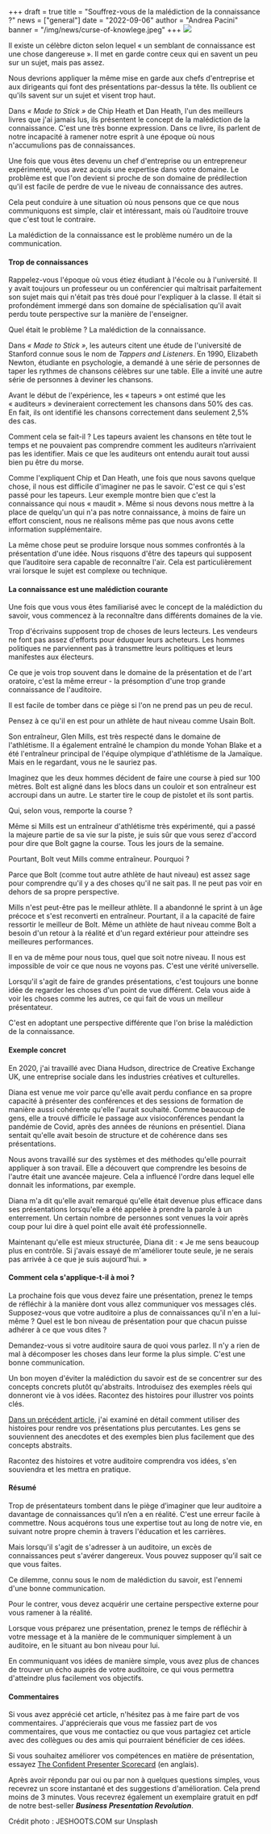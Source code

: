 +++
draft = true
title = "Souffrez-vous de la malédiction de la connaissance ?"
news = ["general"]
date = "2022-09-06"
author = "Andrea Pacini"
banner = "/img/news/curse-of-knowlege.jpeg"
+++
![](/img/news/curse-of-knowlege.jpeg)

Il existe un célèbre dicton selon lequel « un semblant de connaissance est une chose dangereuse ». Il met en garde contre ceux qui en savent un peu sur un sujet, mais pas assez.

Nous devrions appliquer la même mise en garde aux chefs d'entreprise et aux dirigeants qui font des présentations par-dessus la tête. Ils oublient ce qu'ils savent sur un sujet et visent trop haut.

Dans *« Made to Stick »* de Chip Heath et Dan Heath, l'un des meilleurs livres que j'ai jamais lus, ils présentent le concept de la malédiction de la connaissance. C'est une très bonne expression. Dans ce livre, ils parlent de notre incapacité à ramener notre esprit à une époque où nous n'accumulions pas de connaissances.

Une fois que vous êtes devenu un chef d'entreprise ou un entrepreneur expérimenté, vous avez acquis une expertise dans votre domaine. Le problème est que l'on devient si proche de son domaine de prédilection qu'il est facile de perdre de vue le niveau de connaissance des autres.

Cela peut conduire à une situation où nous pensons que ce que nous communiquons est simple, clair et intéressant, mais où l’auditoire trouve que c'est tout le contraire. 

La malédiction de la connaissance est le problème numéro un de la communication. 

#### **Trop de connaissances**

Rappelez-vous l'époque où vous étiez étudiant à l'école ou à l'université. Il y avait toujours un professeur ou un conférencier qui maîtrisait parfaitement son sujet mais qui n'était pas très doué pour l'expliquer à la classe. Il était si profondément immergé dans son domaine de spécialisation qu'il avait perdu toute perspective sur la manière de l'enseigner.

Quel était le problème ? La malédiction de la connaissance. 

Dans *« Made to Stick »*, les auteurs citent une étude de l'université de Stanford connue sous le nom de *Tappers and Listeners*. En 1990, Elizabeth Newton, étudiante en psychologie, a demandé à une série de personnes de taper les rythmes de chansons célèbres sur une table. Elle a invité une autre série de personnes à deviner les chansons.

Avant le début de l'expérience, les « tapeurs » ont estimé que les « auditeurs » devineraient correctement les chansons dans 50% des cas. En fait, ils ont identifié les chansons correctement dans seulement 2,5% des cas.

Comment cela se fait-il ? Les tapeurs avaient les chansons en tête tout le temps et ne pouvaient pas comprendre comment les auditeurs n’arrivaient pas les identifier. Mais ce que les auditeurs ont entendu aurait tout aussi bien pu être du morse.

Comme l'expliquent Chip et Dan Heath, une fois que nous savons quelque chose, il nous est difficile d'imaginer ne pas le savoir. C'est ce qui s'est passé pour les tapeurs. Leur exemple montre bien que c'est la connaissance qui nous « maudit ». Même si nous devons nous mettre à la place de quelqu'un qui n'a pas notre connaissance, à moins de faire un effort conscient, nous ne réalisons même pas que nous avons cette information supplémentaire.

La même chose peut se produire lorsque nous sommes confrontés à la présentation d'une idée. Nous risquons d'être des tapeurs qui supposent que l’auditoire sera capable de reconnaître l'air. Cela est particulièrement vrai lorsque le sujet est complexe ou technique.

#### **La connaissance est une malédiction courante**

Une fois que vous vous êtes familiarisé avec le concept de la malédiction du savoir, vous commencez à la reconnaître dans différents domaines de la vie.

Trop d'écrivains supposent trop de choses de leurs lecteurs. Les vendeurs ne font pas assez d'efforts pour éduquer leurs acheteurs. Les hommes politiques ne parviennent pas à transmettre leurs politiques et leurs manifestes aux électeurs.

Ce que je vois trop souvent dans le domaine de la présentation et de l'art oratoire, c'est la même erreur - la présomption d'une trop grande connaissance de l'auditoire.

Il est facile de tomber dans ce piège si l'on ne prend pas un peu de recul.

Pensez à ce qu'il en est pour un athlète de haut niveau comme Usain Bolt.

Son entraîneur, Glen Mills, est très respecté dans le domaine de l'athlétisme. Il a également entraîné le champion du monde Yohan Blake et a été l'entraîneur principal de l'équipe olympique d'athlétisme de la Jamaïque. Mais en le regardant, vous ne le sauriez pas.

Imaginez que les deux hommes décident de faire une course à pied sur 100 mètres. Bolt est aligné dans les blocs dans un couloir et son entraîneur est accroupi dans un autre. Le starter tire le coup de pistolet et ils sont partis.

Qui, selon vous, remporte la course ? 

Même si Mills est un entraîneur d'athlétisme très expérimenté, qui a passé la majeure partie de sa vie sur la piste, je suis sûr que vous serez d'accord pour dire que Bolt gagne la course. Tous les jours de la semaine. 

Pourtant, Bolt veut Mills comme entraîneur. Pourquoi ? 

Parce que Bolt (comme tout autre athlète de haut niveau) est assez sage pour comprendre qu'il y a des choses qu'il ne sait pas. Il ne peut pas voir en dehors de sa propre perspective.

Mills n'est peut-être pas le meilleur athlète. Il a abandonné le sprint à un âge précoce et s'est reconverti en entraîneur. Pourtant, il a la capacité de faire ressortir le meilleur de Bolt. Même un athlète de haut niveau comme Bolt a besoin d'un retour à la réalité et d'un regard extérieur pour atteindre ses meilleures performances.

Il en va de même pour nous tous, quel que soit notre niveau. Il nous est impossible de voir ce que nous ne voyons pas. C'est une vérité universelle.

Lorsqu'il s'agit de faire de grandes présentations, c'est toujours une bonne idée de regarder les choses d'un point de vue différent. Cela vous aide à voir les choses comme les autres, ce qui fait de vous un meilleur présentateur.

C'est en adoptant une perspective différente que l'on brise la malédiction de la connaissance.

#### **Exemple concret**

En 2020, j'ai travaillé avec Diana Hudson, directrice de Creative Exchange UK, une entreprise sociale dans les industries créatives et culturelles.

Diana est venue me voir parce qu'elle avait perdu confiance en sa propre capacité à présenter des conférences et des sessions de formation de manière aussi cohérente qu'elle l'aurait souhaité. Comme beaucoup de gens, elle a trouvé difficile le passage aux visioconférences pendant la pandémie de Covid, après des années de réunions en présentiel. Diana sentait qu'elle avait besoin de structure et de cohérence dans ses présentations.

Nous avons travaillé sur des systèmes et des méthodes qu'elle pourrait appliquer à son travail. Elle a découvert que comprendre les besoins de l'autre était une avancée majeure. Cela a influencé l'ordre dans lequel elle donnait les informations, par exemple. 

Diana m'a dit qu'elle avait remarqué qu'elle était devenue plus efficace dans ses présentations lorsqu'elle a été appelée à prendre la parole à un enterrement. Un certain nombre de personnes sont venues la voir après coup pour lui dire à quel point elle avait été professionnelle.

Maintenant qu'elle est mieux structurée, Diana dit : « Je me sens beaucoup plus en contrôle. Si j'avais essayé de m'améliorer toute seule, je ne serais pas arrivée à ce que je suis aujourd'hui. »

#### **Comment cela s'applique-t-il à moi ?**

La prochaine fois que vous devez faire une présentation, prenez le temps de réfléchir à la manière dont vous allez communiquer vos messages clés. Supposez-vous que votre auditoire a plus de connaissances qu'il n'en a lui-même ? Quel est le bon niveau de présentation pour que chacun puisse adhérer à ce que vous dites ?

Demandez-vous si votre auditoire saura de quoi vous parlez. Il n'y a rien de mal à décomposer les choses dans leur forme la plus simple. C'est une bonne communication.

Un bon moyen d'éviter la malédiction du savoir est de se concentrer sur des concepts concrets plutôt qu'abstraits. Introduisez des exemples réels qui donneront vie à vos idées. Racontez des histoires pour illustrer vos points clés.

[Dans un précédent article](https://www.ideasonstage.fr/news/2022/08/16/2022-12-02-le_pouvoir_de_la_narration_dans_les_presentations/), j'ai examiné en détail comment utiliser des histoires pour rendre vos présentations plus percutantes. Les gens se souviennent des anecdotes et des exemples bien plus facilement que des concepts abstraits.

Racontez des histoires et votre auditoire comprendra vos idées, s'en souviendra et les mettra en pratique.  

#### **Résumé** 

Trop de présentateurs tombent dans le piège d’imaginer que leur auditoire a davantage de connaissances qu’il n’en a en réalité. C'est une erreur facile à commettre. Nous acquérons tous une expertise tout au long de notre vie, en suivant notre propre chemin à travers l'éducation et les carrières.

Mais lorsqu'il s'agit de s'adresser à un auditoire, un excès de connaissances peut s'avérer dangereux. Vous pouvez supposer qu’il sait ce que vous faites.

Ce dilemme, connu sous le nom de malédiction du savoir, est l'ennemi d'une bonne communication.

Pour le contrer, vous devez acquérir une certaine perspective externe pour vous ramener à la réalité. 

Lorsque vous préparez une présentation, prenez le temps de réfléchir à votre message et à la manière de le communiquer simplement à un auditoire, en le situant au bon niveau pour lui.

En communiquant vos idées de manière simple, vous avez plus de chances de trouver un écho auprès de votre auditoire, ce qui vous permettra d'atteindre plus facilement vos objectifs.

#### **Commentaires**

Si vous avez apprécié cet article, n'hésitez pas à me faire part de vos commentaires. J'apprécierais que vous me fassiez part de vos commentaires, que vous me contactiez ou que vous partagiez cet article avec des collègues ou des amis qui pourraient bénéficier de ces idées.

Si vous souhaitez améliorer vos compétences en matière de présentation, essayez [The Confident Presenter Scorecard](https://presentationscorecard.scoreapp.com/) (en anglais). 

Après avoir répondu par oui ou par non à quelques questions simples, vous recevrez un score instantané et des suggestions d'amélioration. Cela prend moins de 3 minutes. Vous recevrez également un exemplaire gratuit en pdf de notre best-seller ***Business Presentation Revolution***.

Crédit photo : JESHOOTS.COM sur Unsplash